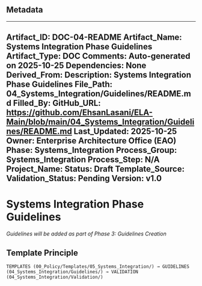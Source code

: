 ## Metadata
---
Artifact_ID: DOC-04-README
Artifact_Name: Systems Integration Phase Guidelines
Artifact_Type: DOC
Comments: Auto-generated on 2025-10-25
Dependencies: None
Derived_From: 
Description: Systems Integration Phase Guidelines
File_Path: 04_Systems_Integration/Guidelines/README.md
Filled_By: 
GitHub_URL: https://github.com/EhsanLasani/ELA-Main/blob/main/04_Systems_Integration/Guidelines/README.md
Last_Updated: 2025-10-25
Owner: Enterprise Architecture Office (EAO)
Phase: Systems_Integration
Process_Group: Systems_Integration
Process_Step: N/A
Project_Name: 
Status: Draft
Template_Source: 
Validation_Status: Pending
Version: v1.0
---
# Systems Integration Phase Guidelines

*Guidelines will be added as part of Phase 3: Guidelines Creation*

## Template Principle
```
TEMPLATES (00_Policy/Templates/05_Systems_Integration/) → GUIDELINES (04_Systems_Integration/Guidelines/) → VALIDATION (04_Systems_Integration/Validation/)
```
